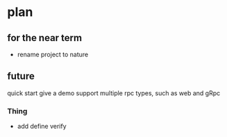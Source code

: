 # plan

## for the near term

* rename project to nature 


## future

quick start
give a demo
support multiple rpc types, such as web and gRpc

### Thing

* add define verify


